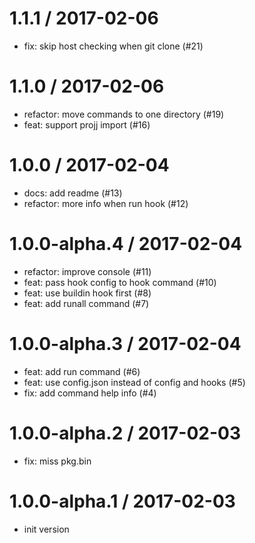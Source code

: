 
1.1.1 / 2017-02-06
==================

  * fix: skip host checking when git clone (#21)

1.1.0 / 2017-02-06
==================

  * refactor: move commands to one directory (#19)
  * feat: support projj import (#16)

1.0.0 / 2017-02-04
==================

  * docs: add readme (#13)
  * refactor: more info when run hook (#12)

1.0.0-alpha.4 / 2017-02-04
==========================

  * refactor: improve console (#11)
  * feat: pass hook config to hook command (#10)
  * feat: use buildin hook first (#8)
  * feat: add runall command (#7)

1.0.0-alpha.3 / 2017-02-04
==========================

  * feat: add run command (#6)
  * feat: use config.json instead of config and hooks (#5)
  * fix: add command help info (#4)

1.0.0-alpha.2 / 2017-02-03
==========================

  * fix: miss pkg.bin

1.0.0-alpha.1 / 2017-02-03
=========================

  * init version

